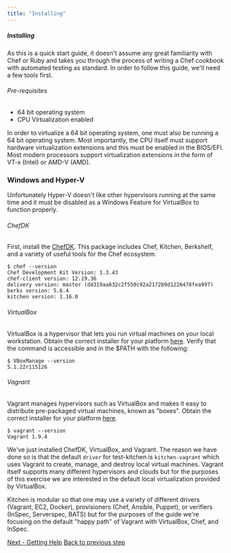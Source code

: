 ```yaml
---
title: "Installing"
---
```


##### Installing

As this is a quick start guide, it doesn't assume any great familiarity with Chef or Ruby and takes you through the process of writing a Chef cookbook with automated testing as standard. In order to follow this guide, we'll need a few tools first.

###### Pre-requisites

- 64 bit operating system
- CPU Virtualization enabled

In order to virtualize a 64 bit operating system, one must also be running a 64 bit operating system. Most importantly, the CPU itself must support hardware virtualization extensions and this must be enabled in the BIOS/EFI. Most modern processors support virtualization extensions in the form of VT-x (Intel) or AMD-V (AMD).

<div class="callout">
<h3 class="callout--title">Windows and Hyper-V</h3>
Unfortunately Hyper-V doesn't like other hypervisors running at the same time and it must be disabled as a Windows Feature for VirtualBox to function properly.
</div>

###### ChefDK

First, install the [ChefDK](https://downloads.chef.io/chefdk). This package includes Chef, Kitchen, Berkshelf, and a variety of useful tools for the Chef ecosystem.

~~~
$ chef --version
Chef Development Kit Version: 1.3.43
chef-client version: 12.19.36
delivery version: master (dd319aa632c2f550c92a2172b9d1226478fea997)
berks version: 5.6.4
kitchen version: 1.16.0
~~~

###### VirtualBox

VirtualBox is a hypervisor that lets you run virtual machines on your local workstation. Obtain the correct installer for your platform [here](https://www.virtualbox.org/wiki/Downloads). Verify that the command is accessible and in the $PATH with the following:

~~~
$ VBoxManage --version
5.1.22r115126
~~~

###### Vagrant

Vagrant manages hypervisors such as VirtualBox and makes it easy to distribute pre-packaged virtual machines, known as "boxes". Obtain the correct installer for your platform [here](https://www.vagrantup.com/downloads.html).

~~~
$ vagrant --version
Vagrant 1.9.4
~~~

We've just installed ChefDK, VirtualBox, and Vagrant. The reason we have done so is that the default `driver` for test-kitchen is `kitchen-vagrant` which uses Vagrant to create, manage, and destroy local virtual machines. Vagrant itself supports many different hypervisors and clouds but for the purposes of this exercise we are interested in the default local virtualization provided by VirtualBox.

Kitchen is modular so that one may use a variety of different drivers (Vagrant, EC2, Docker), provisioners (Chef, Ansible, Puppet), or verifiers (InSpec, Serverspec, BATS) but for the purposes of the guide we're focusing on the default "happy path" of Vagrant with VirtualBox, Chef, and InSpec.


<div class="sidebar--footer">
<a class="button primary-cta" href="/docs/getting-started/getting-help">Next - Getting Help</a>
<a class="sidebar--footer--back" href="/docs/getting-started/">Back to previous step</a>
</div>
